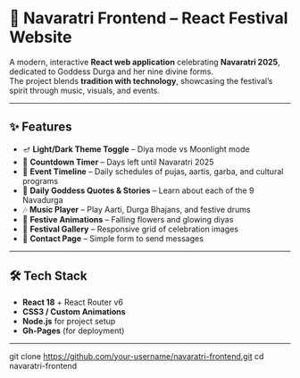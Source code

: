 # 🌸 Navaratri Frontend – React Festival Website  

A modern, interactive **React web application** celebrating **Navaratri 2025**, dedicated to Goddess Durga and her nine divine forms.  
The project blends **tradition with technology**, showcasing the festival’s spirit through music, visuals, and events.  

---

## ✨ Features
- 🪔 **Light/Dark Theme Toggle** – Diya mode vs Moonlight mode  
- 🔔 **Countdown Timer** – Days left until Navaratri 2025  
- 📅 **Event Timeline** – Daily schedules of pujas, aartis, garba, and cultural programs  
- 📖 **Daily Goddess Quotes & Stories** – Learn about each of the 9 Navadurga  
- 🎶 **Music Player** – Play Aarti, Durga Bhajans, and festive drums  
- 🌸 **Festive Animations** – Falling flowers and glowing diyas  
- 📸 **Festival Gallery** – Responsive grid of celebration images  
- 📧 **Contact Page** – Simple form to send messages  

---

## 🛠 Tech Stack
- **React 18** + React Router v6  
- **CSS3 / Custom Animations**  
- **Node.js** for project setup  
- **Gh-Pages** (for deployment)  

---
git clone https://github.com/your-username/navaratri-frontend.git
cd navaratri-frontend
